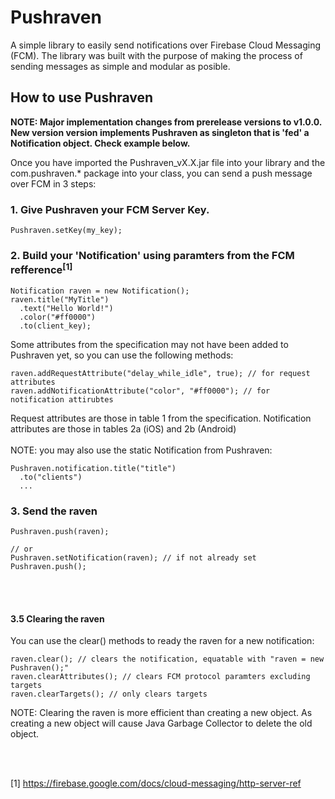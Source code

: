 # Pushraven

A simple library to easily send notifications over Firebase Cloud Messaging (FCM). 
The library was built with the purpose of making the process of sending messages as simple and modular as posible.

## How to use Pushraven

**NOTE: Major implementation changes from prerelease versions to v1.0.0. New version version implements Pushraven as singleton that is 'fed' a Notification object. Check example below.**

Once you have imported the Pushraven_vX.X.jar file into your library and the com.pushraven.* package into your class, you can send a push message over FCM in 3 steps:

### 1. Give Pushraven your FCM Server Key.
```
Pushraven.setKey(my_key);
```

### 2. Build your 'Notification' using paramters from the FCM refference<sup>[1]</sup>
```
Notification raven = new Notification();
raven.title("MyTitle")
  .text("Hello World!")
  .color("#ff0000")
  .to(client_key);
```
Some attributes from the specification may not have been added to Pushraven yet, so you can use the following methods:
```
raven.addRequestAttribute("delay_while_idle", true); // for request attributes
raven.addNotificationAttribute("color", "#ff0000"); // for notification attirubtes
```
Request attributes are those in table 1 from the specification.
Notification attributes are those in tables 2a (iOS) and 2b (Android)
<br /><br />
NOTE: you may also use the static Notification from Pushraven: 
```
Pushraven.notification.title("title")
  .to("clients")
  ...
```

### 3. Send the raven
```
Pushraven.push(raven);

// or 
Pushraven.setNotification(raven); // if not already set
Pushraven.push();
```

<br /><br />
  
  
#### 3.5 Clearing the raven
You can use the clear() methods to ready the raven for a new notification:
```
raven.clear(); // clears the notification, equatable with "raven = new Pushraven();"
raven.clearAttributes(); // clears FCM protocol paramters excluding targets
raven.clearTargets(); // only clears targets
```
NOTE: Clearing the raven is more efficient than creating a new object. As creating a new object will cause Java Garbage Collector to delete the old object.

<br /><br />


[1] https://firebase.google.com/docs/cloud-messaging/http-server-ref
